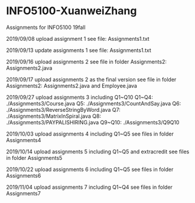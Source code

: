 # INFO5100-XuanweiZhang
Assignments for INFO5100 19fall

2019/09/08
upload assignment 1
see file: Assignments1.txt

2019/09/13
update assignments 1
see file: Assignments1.txt

2019/09/16
upload assignments 2
see file in folder Assignments2: Assignments2.java

2019/09/17
upload assignments 2 as the final version
see file in folder Assignments2: Assignments2.java and Employee.java

2019/09/27
upload assignments 3 including Q1~Q10
Q1~Q4:	./Assignments3/Course.java
Q5:		./Assignments3/CountAndSay.java
Q6:		./Assignments3/ReverseStringByWord.java
Q7:		./Assignments3/MatrixInSpiral.java
Q8:		./Assignments3/PAYPALISHIRING.java
Q9~Q10:	./Assignments3/Q9Q10

2019/10/03
upload assignments 4 including Q1~Q5
see files in folder Assignments4

2019/10/14
upload assignments 5 including Q1~Q5 and extracredit
see files in folder Assignments5

2019/10/22
upload assignments 6 including Q1~Q5
see files in folder Assignments6

2019/11/04
upload assignments 7 including Q1~Q4
see files in folder Assignments7